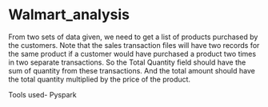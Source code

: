 # Walmart_analysis
From two sets of data given, we need to get a list of products purchased by the customers. Note that the sales transaction files will have two records for the same product if a customer would have purchased a product two times in two separate transactions. So the Total Quantity field should have the sum of quantity from these transactions. And the total amount should have the total quantity multiplied by the price of the product.

Tools used-
Pyspark
